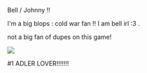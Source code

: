  Bell / Johnny !!

 I'm a big blops : cold war fan !! I am bell irl :3 .
 
 not a big fan of dupes on this game!

 ![](https://files.catbox.moe/nf1st8.png)

#1 ADLER LOVER!!!!!!!
